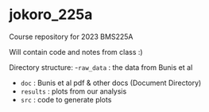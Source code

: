 # jokoro_225a
 
Course repository for 2023 BMS225A

Will contain code and notes from class :)

Directory structure:
-`raw_data` : the data from Bunis et al 
- `doc` : Bunis et al pdf & other docs (Document Directory)
- `results` : plots from our analysis 
- `src` : code to generate plots 
